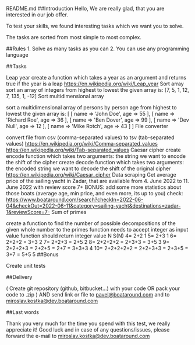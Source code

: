 README.md
##Introduction Hello, We are really glad, that you are interested in our job offer.

To test your skills, we found interesting tasks which we want you to solve.

The tasks are sorted from most simple to most complex.

##Rules 1. Solve as many tasks as you can 2. You can use any programming language

##Tasks

Leap year
create a function which takes a year as an argument and returns true if the year is a leap
https://en.wikipedia.org/wiki/Leap_year
Sort array
sort an array of integers from highest to lowest
the given array is: [7, 5, 1, 12, 7, 135, 1, -12]
Sort multidimensional array

sort a multidimensional array of persons by person age from highest to lowest
the given array is:
[
    [
        name => 'John Doe',
        age => 55
    ],
    [
        name => 'Richard Roe',
        age => 36
    ],
    [
        name => 'Ben Dover',
        age => 99
    ],
    [
        name => 'Dev Null',
        age => 12
    ],
    [
        name => 'Mike Rotch',
        age => 43
    ]
]
File converter

convert file from csv (comma-separated values) to tsv (tab-separated values)
https://en.wikipedia.org/wiki/Comma-separated_values
https://en.wikipedia.org/wiki/Tab-separated_values
Caesar cipher
create encode function which takes two arguments:
the string we want to encode
the shift of the cipher
create decode function which takes two arguments:
the encoded string we want to decode
the shift of the original cipher
https://en.wikipedia.org/wiki/Caesar_cipher
Data scraping
Get average price of the sailing yacht in Zadar, that are available from 4. June 2022 to 11. June 2022 with review score 7+
BONUS: add some more statistics about those boats (average age, min price, and even more, its up to you)
check: https://www.boataround.com/search?checkIn=2022-06-04&checkOut=2022-06-11&category=sailing-yacht&destinations=zadar-1&reviewScore=7-
Sum of primes

create a function to find the number of possible decompositions of the given whole number to the primes
function needs to accept integer as input value
function should return integer value
N		S(N)
4=	2+2	1
5=	2+3	1
6=	2+2+2 = 3+3	2
7=	2+2+3 = 2+5	2
8=	2+2+2+2 = 2+3+3 = 3+5	3
9=	2+2+2+3 = 2+2+5 = 2+7 = 3+3+3	4
10=	2+2+2+2+2 = 2+2+3+3 = 2+3+5 = 3+7 = 5+5	5
##Bonus

Create unit tests

##Delivery

( Create git repository (github, bitbucket...) with your code OR pack your code to .zip ) AND send link or file to pavel@boataround.com and to miroslav.kostka@dev.boataround.com

##Last words

Thank you very much for the time you spend with this test, we really appreciate it! Good luck and in case of any questions/issues, please forward the e-mail to miroslav.kostka@dev.boataround.com